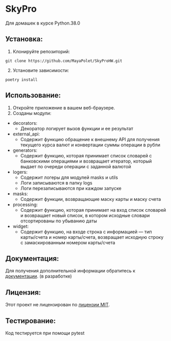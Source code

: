 # SkyPro
Для домашек в курсе Python.38.0

## Установка:

1. Клонируйте репозиторий:
```
git clone https://github.com/MayaPolet/SkyProHW.git
```
2. Установите зависимости:
```
poetry install
```
## Использование:

1. Откройте приложение в вашем веб-браузере.
2. Созданы модули:

- decorators:
  - Декоратор логирует вызов функции и ее результат
- external_api:
  - Содержит функцию обращение к внешнему API для получения 
    текущего курса валют и конвертации суммы операции в рубли
- generators:
  - Содержит функцию, которая принимает список словарей с банковскими операциями 
    и возвращает итератор, который выдает по очереди операции с заданной валютой
- logers:
  - Содержит логеры для модулей masks и utils
  - Логи записываются в папку logs
  - Логи перезаписываются при каждом запуске 
- masks:
  - Содержит функции, возвращающие маску карты и маску счета
- processing:
  - Содержит функцию, которая принимает на вход список словарей и возвращает новый список,
    в котором исходные словари отсортированы по убыванию даты 
- widget:
  - Содержит функцию, на входе строка с информацией — тип карты/счета и номер карты/счета,
    возвращает исходную строку с замаскированным номером карты/счета

## Документация:

Для получения дополнительной информации обратитесь к [документации](docs/README.md). (в разработке)

## Лицензия:

Этот проект не лицензирован по [лицензии MIT](LICENSE).

## Тестирование:

Код тестируется  при помощи pytest